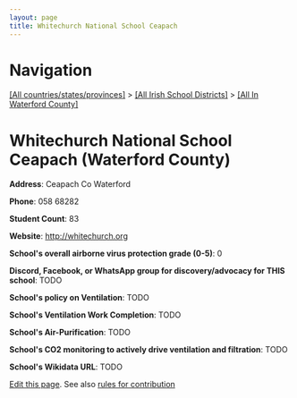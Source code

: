 ```yaml
---
layout: page
title: Whitechurch National School Ceapach
---
```

# Navigation

[[All countries/states/provinces]](../../..) > [[All Irish School Districts]](../..) > [[All In Waterford County]](..)

# Whitechurch National School Ceapach (Waterford County)

**Address**: Ceapach Co Waterford

**Phone**: 058 68282

**Student Count**: 83

**Website**: <http://whitechurch.org>

**School's overall airborne virus protection grade (0-5)**: 0

**Discord, Facebook, or WhatsApp group for discovery/advocacy for THIS school**: TODO

**School's policy on Ventilation**: TODO

**School's Ventilation Work Completion**: TODO

**School's Air-Purification**: TODO

**School's CO2 monitoring to actively drive ventilation and filtration**: TODO

**School's Wikidata URL**: TODO


[Edit this page](https://github.com/ventilate-schools/Ireland/edit/main/./Waterford_County/Whitechurch_National_School_Ceapach.md). See also [rules for contribution](../../../contribution-rules/)